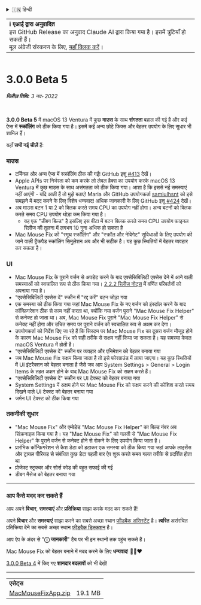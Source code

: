 <details>
<summary>🇮🇳 हिन्दी</summary>

[🇬🇧 English (GitHub)](https://github.com/noah-nuebling/mac-mouse-fix/releases/tag/3.0.0-Beta-5)\
[🇦🇩 Català](https://redirect.macmousefix.com/?target=mmf-release&tag=3.0.0-Beta-5&locale=ca)\
[🇩🇪 Deutsch](https://redirect.macmousefix.com/?target=mmf-release&tag=3.0.0-Beta-5&locale=de)\
[🇪🇸 Español](https://redirect.macmousefix.com/?target=mmf-release&tag=3.0.0-Beta-5&locale=es)\
[🇫🇷 Français](https://redirect.macmousefix.com/?target=mmf-release&tag=3.0.0-Beta-5&locale=fr)\
[🇮🇩 Indonesia](https://redirect.macmousefix.com/?target=mmf-release&tag=3.0.0-Beta-5&locale=id)\
[🇮🇹 Italiano](https://redirect.macmousefix.com/?target=mmf-release&tag=3.0.0-Beta-5&locale=it)\
[🇭🇺 Magyar](https://redirect.macmousefix.com/?target=mmf-release&tag=3.0.0-Beta-5&locale=hu)\
[🇳🇱 Nederlands](https://redirect.macmousefix.com/?target=mmf-release&tag=3.0.0-Beta-5&locale=nl)\
[🇵🇱 Polski](https://redirect.macmousefix.com/?target=mmf-release&tag=3.0.0-Beta-5&locale=pl)\
[🇧🇷 Português (Brasil)](https://redirect.macmousefix.com/?target=mmf-release&tag=3.0.0-Beta-5&locale=pt-BR)\
[🇵🇹 Português (Portugal)](https://redirect.macmousefix.com/?target=mmf-release&tag=3.0.0-Beta-5&locale=pt-PT)\
[🇷🇴 Română](https://redirect.macmousefix.com/?target=mmf-release&tag=3.0.0-Beta-5&locale=ro)\
[🇸🇪 Svenska](https://redirect.macmousefix.com/?target=mmf-release&tag=3.0.0-Beta-5&locale=sv)\
[🇻🇳 Tiếng Việt](https://redirect.macmousefix.com/?target=mmf-release&tag=3.0.0-Beta-5&locale=vi)\
[🇹🇷 Türkçe](https://redirect.macmousefix.com/?target=mmf-release&tag=3.0.0-Beta-5&locale=tr)\
[🇨🇿 Čeština](https://redirect.macmousefix.com/?target=mmf-release&tag=3.0.0-Beta-5&locale=cs)\
[🇬🇷 Ελληνικά](https://redirect.macmousefix.com/?target=mmf-release&tag=3.0.0-Beta-5&locale=el)\
[🇷🇺 Русский](https://redirect.macmousefix.com/?target=mmf-release&tag=3.0.0-Beta-5&locale=ru)\
[🇺🇦 Українська](https://redirect.macmousefix.com/?target=mmf-release&tag=3.0.0-Beta-5&locale=uk)\
[🇮🇱 עברית](https://redirect.macmousefix.com/?target=mmf-release&tag=3.0.0-Beta-5&locale=he)\
[🇸🇦 العربية](https://redirect.macmousefix.com/?target=mmf-release&tag=3.0.0-Beta-5&locale=ar)\
**🇮🇳 हिन्दी**\
[🇹🇭 ไทย](https://redirect.macmousefix.com/?target=mmf-release&tag=3.0.0-Beta-5&locale=th)\
[🇨🇳 中文 (简体)](https://redirect.macmousefix.com/?target=mmf-release&tag=3.0.0-Beta-5&locale=zh-Hans)\
[🇨🇳 中文 (繁體)](https://redirect.macmousefix.com/?target=mmf-release&tag=3.0.0-Beta-5&locale=zh-Hant)\
[🇭🇰 中文（香港)](https://redirect.macmousefix.com/?target=mmf-release&tag=3.0.0-Beta-5&locale=zh-HK)\
[🇯🇵 日本語](https://redirect.macmousefix.com/?target=mmf-release&tag=3.0.0-Beta-5&locale=ja)\
[🇰🇷 한국어](https://redirect.macmousefix.com/?target=mmf-release&tag=3.0.0-Beta-5&locale=ko)\
[Help translate Mac Mouse Fix to different languages!](https://github.com/noah-nuebling/mac-mouse-fix/discussions/731)
</details>
<table align=><td>
<b>ℹ️ एआई द्वारा अनुवादित</b><br>
इस GitHub Release का अनुवाद Claude AI द्वारा किया गया है। इसमें त्रुटियाँ हो सकती हैं।<br>
मूल अंग्रेजी संस्करण के लिए, <a href="https://github.com/noah-nuebling/mac-mouse-fix/releases/tag/3.0.0-Beta-5">यहाँ क्लिक करें</a>।
</td></table>

<table></table>

# 3.0.0 Beta 5
***रिलीज़ तिथि:** 3 नव॰ 2022*

<br>

**3.0.0 Beta 5** में macOS 13 Ventura में कुछ **माउस** के साथ **संगतता** बहाल की गई है और कई ऐप्स में **स्क्रॉलिंग** को ठीक किया गया है।
इसमें कई अन्य छोटे फिक्स और बेहतर उपयोग के लिए सुधार भी शामिल हैं।

यहाँ **सभी नई चीज़ें** हैं:

### माउस

- टर्मिनल और अन्य ऐप्स में स्क्रॉलिंग ठीक की गई! GitHub इशू [#413](https://github.com/noah-nuebling/mac-mouse-fix/issues/413) देखें।
- Apple APIs पर निर्भरता को कम करके लो लेवल हैक्स का उपयोग करके macOS 13 Ventura में कुछ माउस के साथ असंगतता को ठीक किया गया। आशा है कि इससे नई समस्याएं नहीं आएंगी - यदि आती हैं तो मुझे बताएं! Maria और GitHub उपयोगकर्ता [samiulhsnt](https://github.com/samiulhsnt) को इसे समझने में मदद करने के लिए विशेष धन्यवाद! अधिक जानकारी के लिए GitHub इशू [#424](https://github.com/noah-nuebling/mac-mouse-fix/issues/424) देखें।
- अब माउस बटन 1 या 2 को क्लिक करते समय CPU का उपयोग नहीं होगा। अन्य बटनों को क्लिक करते समय CPU उपयोग थोड़ा कम किया गया है।
    - यह एक "डीबग बिल्ड" है इसलिए इस बीटा में बटन क्लिक करते समय CPU उपयोग फाइनल रिलीज की तुलना में लगभग 10 गुना अधिक हो सकता है
- Mac Mouse Fix की "स्मूथ स्क्रॉलिंग" और "स्क्रॉल और नेविगेट" सुविधाओं के लिए उपयोग की जाने वाली ट्रैकपैड स्क्रॉलिंग सिमुलेशन अब और भी सटीक है। यह कुछ स्थितियों में बेहतर व्यवहार कर सकता है।

### UI

- Mac Mouse Fix के पुराने वर्जन से अपडेट करने के बाद एक्सेसिबिलिटी एक्सेस देने में आने वाली समस्याओं को स्वचालित रूप से ठीक किया गया। [2.2.2 रिलीज नोट्स](https://redirect.macmousefix.com/?target=mmf-release&tag=2.2.2&locale=hi) में वर्णित परिवर्तनों को अपनाया गया है।
- "एक्सेसिबिलिटी एक्सेस दें" स्क्रीन में "रद्द करें" बटन जोड़ा गया
- एक समस्या को ठीक किया गया जहां Mac Mouse Fix के नए वर्जन को इंस्टॉल करने के बाद कॉन्फ़िगरेशन ठीक से काम नहीं करता था, क्योंकि नया वर्जन पुराने "Mac Mouse Fix Helper" से कनेक्ट हो जाता था। अब, Mac Mouse Fix पुराने "Mac Mouse Fix Helper" से कनेक्ट नहीं होगा और उचित समय पर पुराने वर्जन को स्वचालित रूप से अक्षम कर देगा।
- उपयोगकर्ता को निर्देश दिए जा रहे हैं कि सिस्टम पर Mac Mouse Fix का दूसरा वर्जन मौजूद होने के कारण Mac Mouse Fix को सही तरीके से सक्षम नहीं किया जा सकता है। यह समस्या केवल macOS Ventura में होती है।
- "एक्सेसिबिलिटी एक्सेस दें" स्क्रीन पर व्यवहार और एनिमेशन को बेहतर बनाया गया
- जब Mac Mouse Fix सक्षम किया जाता है तो इसे फोरग्राउंड में लाया जाएगा। यह कुछ स्थितियों में UI इंटरैक्शन को बेहतर बनाता है जैसे जब आप System Settings > General > Login Items के तहत अक्षम होने के बाद Mac Mouse Fix को सक्षम करते हैं।
- "एक्सेसिबिलिटी एक्सेस दें" स्क्रीन पर UI टेक्स्ट को बेहतर बनाया गया
- System Settings में अक्षम होने पर Mac Mouse Fix को सक्षम करने की कोशिश करते समय दिखने वाले UI टेक्स्ट को बेहतर बनाया गया
- जर्मन UI टेक्स्ट को ठीक किया गया

### तकनीकी सुधार

- "Mac Mouse Fix" और एम्बेडेड "Mac Mouse Fix Helper" का बिल्ड नंबर अब सिंक्रनाइज़ किया गया है। यह "Mac Mouse Fix" को गलती से "Mac Mouse Fix Helper" के पुराने वर्जन से कनेक्ट होने से रोकने के लिए उपयोग किया जाता है।
- प्रारंभिक कॉन्फ़िगरेशन से कैश डेटा को हटाकर एक समस्या को ठीक किया गया जहां आपके लाइसेंस और ट्रायल पीरियड से संबंधित कुछ डेटा पहली बार ऐप शुरू करते समय गलत तरीके से प्रदर्शित होता था
- प्रोजेक्ट स्ट्रक्चर और सोर्स कोड की बहुत सफाई की गई
- डीबग मैसेज को बेहतर बनाया गया

---

### आप कैसे मदद कर सकते हैं

आप अपने **विचार**, **समस्याएं** और **प्रतिक्रिया** साझा करके मदद कर सकते हैं!

अपने **विचार** और **समस्याएं** साझा करने का सबसे अच्छा स्थान [फीडबैक असिस्टेंट](https://noah-nuebling.github.io/mac-mouse-fix-feedback-assistant/?type=bug-report) है।
**त्वरित** असंरचित प्रतिक्रिया देने का सबसे अच्छा स्थान [फीडबैक डिस्कशन](https://github.com/noah-nuebling/mac-mouse-fix/discussions/366) है।

आप ऐप के अंदर से "**ⓘ जानकारी**" टैब पर भी इन स्थानों तक पहुंच सकते हैं।

Mac Mouse Fix को बेहतर बनाने में मदद करने के लिए **धन्यवाद**! 💙💛❤️

[3.0.0 Beta 4](https://redirect.macmousefix.com/?target=mmf-release&tag=3.0.0-Beta-4&locale=hi) में किए गए **शानदार बदलावों** को भी देखें!

---

<table align="start">
<tr>
    <td colspan=2>
        <b>एसेट्स</b>
    </td>
</tr>
<tr>
    <td><a href="https://github.com/noah-nuebling/mac-mouse-fix/releases/download/3.0.0-Beta-5/MacMouseFixApp.zip">MacMouseFixApp.zip</a></td>
    <td>19.1 MB</td>
</tr>
</table>